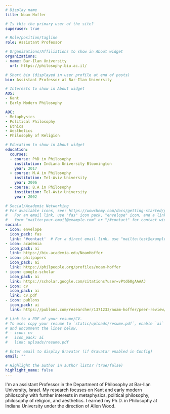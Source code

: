 ```yaml
---
# Display name
title: Noam Hoffer

# Is this the primary user of the site?
superuser: true

# Role/position/tagline
role: Assistant Professor

# Organizations/Affiliations to show in About widget
organizations:
- name: Bar-Ilan University
  url: https://philosophy.biu.ac.il/

# Short bio (displayed in user profile at end of posts)
bio: Assistant Professor at Bar-Ilan University

# Interests to show in About widget
AOS:
- Kant
- Early Modern Philosophy

AOC:
- Metaphysics
- Political Philosophy
- Ethics 
- Aesthetics
- Philosophy of Religion

# Education to show in About widget
education:
  courses:
  - course: PhD in Philosophy
    institution: Indiana University Bloomington
    year: 2017
  - course: M.A in Philosophy
    institution: Tel-Aviv University
    year: 2006
  - course: B.A in Philosophy
    institution: Tel-Aviv University
    year: 2002    

# Social/Academic Networking
# For available icons, see: https://wowchemy.com/docs/getting-started/page-builder/#icons
#   For an email link, use "fas" icon pack, "envelope" icon, and a link in the
#   form "mailto:your-email@example.com" or "/#contact" for contact widget.
social:
- icon: envelope
  icon_pack: fas
  link: '#contact'  # For a direct email link, use "mailto:test@example.org".
- icon: academia
  icon_pack: ai
  link: https://biu.academia.edu/NoamHoffer
- icon: philpapers
  icon_pack: ai
  link: https://philpeople.org/profiles/noam-hoffer
- icon: google-scholar
  icon_pack: ai
  link: https://scholar.google.com/citations?user=vPtd60gAAAAJ
- icon: cv
  icon_pack: ai
  link: cv.pdf
- icon: publons
  icon_pack: ai
  link: https://publons.com/researcher/1371233/noam-hoffer/peer-review/

# Link to a PDF of your resume/CV.
# To use: copy your resume to `static/uploads/resume.pdf`, enable `ai` icons in `params.toml`, 
# and uncomment the lines below.
# - icon: cv
#   icon_pack: ai
#   link: uploads/resume.pdf

# Enter email to display Gravatar (if Gravatar enabled in Config)
email: ""

# Highlight the author in author lists? (true/false)
highlight_name: false
---
```


I'm an assistant Professor in the Department of Philosophy at Bar-Ilan University, Israel. My research focuses on Kant and early modern philosophy with further interests in metaphysics, political philosophy, philosophy of religion, and aesthetics. 
I earned my Ph.D. in Philosophy at Indiana University under the direction of Allen Wood.
